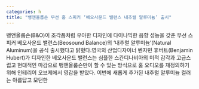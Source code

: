```yaml
---
categories: h
title: "뱅앤올룹슨 무선 홈 스피커 ‘베오사운드 밸런스 내추럴 알루미늄’ 출시"
---
```

뱅앤올룹슨(B&O)이 조각품처럼 우아한 디자인에 다이나믹한 음향 성능을 갖춘 무선 스피커 베오사운드 밸런스(Beosound Balance)의 ‘내추럴 알루미늄’(Natural Aluminum)을 공식 출시했다고 밝혔다.영국의 산업디자이너 벤자민 휴버트(Benjamin Hubert)가 디자인한 베오사운드 밸런스는 심플한 스칸디나비아의 미적 감각과 고급스럽고 현대적인 마감으로 뱅앤올룹슨만이 할 수 있는 방식으로 홈 오디오를 재정의하기 위해 인테리어 오브제에서 영감을 받았다. 이번에 새롭게 추가된 내추럴 알루미늄 컬러는 아름답고 모던한